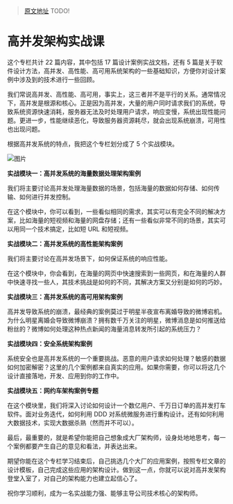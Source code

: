 > [原文地址](https://learn.lianglianglee.com/%E4%B8%93%E6%A0%8F/%E6%9D%8E%E6%99%BA%E6%85%A7%20%C2%B7%20%E9%AB%98%E5%B9%B6%E5%8F%91%E6%9E%B6%E6%9E%84%E5%AE%9E%E6%88%98%E8%AF%BE) TODO!

# 高并发架构实战课

这个专栏共计 22 篇内容，其中包括 17 篇设计案例实战文档，还有 5 篇是关于软件设计方法，高并发、高性能、高可用系统架构的一些基础知识，方便你对设计案例中涉及到的技术进行一些回顾。

我们常说高并发、高性能、高可用，事实上，这三者并不是平行的关系。通常情况下，高并发是根源和核心。正是因为高并发，大量的用户同时请求我们的系统，导致系统资源快速消耗，服务器无法及时处理用户请求，响应变慢，系统出现性能问题。更进一步，性能继续恶化，导致服务器资源耗尽，就会出现系统崩溃，可用性也出现问题。

根据高并发系统的特点，我把这个专栏划分成了 5 个实战模块。

![图片](https://assets.ng-tech.icu/item/18c384eb0433ff0fa638f72f3d55514b.jpg)

**实战模块一：高并发系统的海量数据处理架构案例**

我们将主要讨论高并发处理海量数据的场景，包括海量的数据如何存储、如何传输、如何进行并发控制。

在这个模块中，你可以看到，一些看似相同的需求，其实可以有完全不同的解决方案，比如海量的短视频和海量的网盘存储；还有一些看似非常不同的场景，其实可以用同一个技术搞定，比如短 URL 和短视频。

**实战模块二：高并发系统的高性能架构案例**

我们将主要讨论在高并发场景下，如何保证系统的响应性能。

在这个模块中，你会看到，在海量的网页中快速搜索到一些网页，和在海量的人群中快速寻找一些人，其技术挑战是如何的不同，其解决方案又分别是如何的巧妙。

**实战模块三：高并发系统的高可用架构案例**

高并发导致系统的崩溃，最经典的案例莫过于明星半夜宣布离婚导致的微博宕机。为什么明星离婚会导致微博崩溃？拥有数千万关注的明星，微博消息是如何推送给粉丝的？微博如何处理这种热点新闻的海量消息转发所引起的系统压力？

**实战模块四：安全系统架构案例**

系统安全也是高并发系统的一个重要挑战。恶意的用户请求如何处理？敏感的数据如何加密解密？这里的几个案例都来自真实的应用。如果你需要，你可以将这几个设计直接落地，开发、应用到你的工作中。

**实战模块五：网约车架构案例专题**

在这个模块里，我们将深入讨论如何设计一个数亿用户、千万日订单的高并发打车软件。面对业务迭代，如何利用 DDD 对系统微服务进行重构设计。还有如何利用大数据技术，实现大数据杀熟（然而并不可以）。

最后，最重要的，就是希望你能把自己想象成大厂架构师，设身处地地思考，每一个案例都要产生自己的意见和看法，并表达出来。

期望你能在这个专栏学习结束后，自己挑选几个大厂的应用案例，按照专栏文章的设计模板，自己完成这些应用的架构设计。做到这一点，你就可以说对高并发架构登堂入室了，对自己的架构能力也建立起信心了。

祝你学习顺利，成为一名实战能力强、能够主导公司技术核心的架构师。
